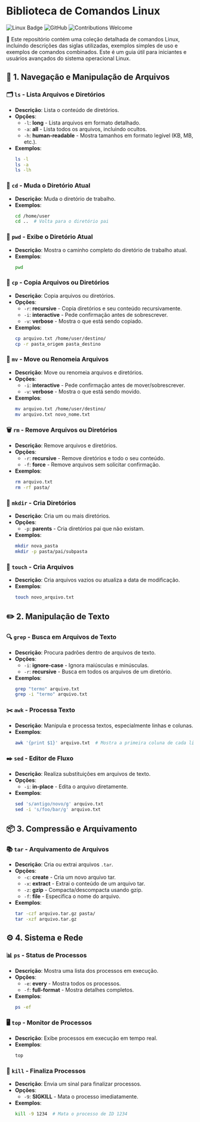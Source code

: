 
# Biblioteca de Comandos Linux

![Linux Badge](https://img.shields.io/badge/Linux-Commands-blue?logo=linux&style=for-the-badge)
![GitHub](https://img.shields.io/github/license/gabriel-rodrigues-f/linux-command-samples?style=for-the-badge)
![Contributions Welcome](https://img.shields.io/badge/Contributions-Welcome-brightgreen?style=for-the-badge)

📘 Este repositório contém uma coleção detalhada de comandos Linux, incluindo descrições das siglas utilizadas, exemplos simples de uso e exemplos de comandos combinados. Este é um guia útil para iniciantes e usuários avançados do sistema operacional Linux.

## 📂 1. Navegação e Manipulação de Arquivos

### 🗂️ `ls` - Lista Arquivos e Diretórios
- **Descrição**: Lista o conteúdo de diretórios.
- **Opções**:
  - `-l`: **long** - Lista arquivos em formato detalhado.
  - `-a`: **all** - Lista todos os arquivos, incluindo ocultos.
  - `-h`: **human-readable** - Mostra tamanhos em formato legível (KB, MB, etc.).
- **Exemplos**:
  ```bash
  ls -l
  ls -a
  ls -lh
  ```

### 📁 `cd` - Muda o Diretório Atual
- **Descrição**: Muda o diretório de trabalho.
- **Exemplos**:
  ```bash
  cd /home/user
  cd ..  # Volta para o diretório pai
  ```

### 📝 `pwd` - Exibe o Diretório Atual
- **Descrição**: Mostra o caminho completo do diretório de trabalho atual.
- **Exemplos**:
  ```bash
  pwd
  ```

### 📑 `cp` - Copia Arquivos ou Diretórios
- **Descrição**: Copia arquivos ou diretórios.
- **Opções**:
  - `-r`: **recursive** - Copia diretórios e seu conteúdo recursivamente.
  - `-i`: **interactive** - Pede confirmação antes de sobrescrever.
  - `-v`: **verbose** - Mostra o que está sendo copiado.
- **Exemplos**:
  ```bash
  cp arquivo.txt /home/user/destino/
  cp -r pasta_origem pasta_destino
  ```

### 🔄 `mv` - Move ou Renomeia Arquivos
- **Descrição**: Move ou renomeia arquivos e diretórios.
- **Opções**:
  - `-i`: **interactive** - Pede confirmação antes de mover/sobrescrever.
  - `-v`: **verbose** - Mostra o que está sendo movido.
- **Exemplos**:
  ```bash
  mv arquivo.txt /home/user/destino/
  mv arquivo.txt novo_nome.txt
  ```

### 🗑️ `rm` - Remove Arquivos ou Diretórios
- **Descrição**: Remove arquivos e diretórios.
- **Opções**:
  - `-r`: **recursive** - Remove diretórios e todo o seu conteúdo.
  - `-f`: **force** - Remove arquivos sem solicitar confirmação.
- **Exemplos**:
  ```bash
  rm arquivo.txt
  rm -rf pasta/
  ```

### 📂 `mkdir` - Cria Diretórios
- **Descrição**: Cria um ou mais diretórios.
- **Opções**:
  - `-p`: **parents** - Cria diretórios pai que não existam.
- **Exemplos**:
  ```bash
  mkdir nova_pasta
  mkdir -p pasta/pai/subpasta
  ```

### 📝 `touch` - Cria Arquivos
- **Descrição**: Cria arquivos vazios ou atualiza a data de modificação.
- **Exemplos**:
  ```bash
  touch novo_arquivo.txt
  ```

## ✏️ 2. Manipulação de Texto

### 🔍 `grep` - Busca em Arquivos de Texto
- **Descrição**: Procura padrões dentro de arquivos de texto.
- **Opções**:
  - `-i`: **ignore-case** - Ignora maiúsculas e minúsculas.
  - `-r`: **recursive** - Busca em todos os arquivos de um diretório.
- **Exemplos**:
  ```bash
  grep "termo" arquivo.txt
  grep -i "termo" arquivo.txt
  ```

### ✂️ `awk` - Processa Texto
- **Descrição**: Manipula e processa textos, especialmente linhas e colunas.
- **Exemplos**:
  ```bash
  awk '{print $1}' arquivo.txt  # Mostra a primeira coluna de cada linha
  ```

### ✒️ `sed` - Editor de Fluxo
- **Descrição**: Realiza substituições em arquivos de texto.
- **Opções**:
  - `-i`: **in-place** - Edita o arquivo diretamente.
- **Exemplos**:
  ```bash
  sed 's/antigo/novo/g' arquivo.txt
  sed -i 's/foo/bar/g' arquivo.txt
  ```

## 📦 3. Compressão e Arquivamento

### 📚 `tar` - Arquivamento de Arquivos
- **Descrição**: Cria ou extrai arquivos `.tar`.
- **Opções**:
  - `-c`: **create** - Cria um novo arquivo tar.
  - `-x`: **extract** - Extrai o conteúdo de um arquivo tar.
  - `-z`: **gzip** - Compacta/descompacta usando gzip.
  - `-f`: **file** - Especifica o nome do arquivo.
- **Exemplos**:
  ```bash
  tar -czf arquivo.tar.gz pasta/
  tar -xzf arquivo.tar.gz
  ```

## ⚙️ 4. Sistema e Rede

### 📊 `ps` - Status de Processos
- **Descrição**: Mostra uma lista dos processos em execução.
- **Opções**:
  - `-e`: **every** - Mostra todos os processos.
  - `-f`: **full-format** - Mostra detalhes completos.
- **Exemplos**:
  ```bash
  ps -ef
  ```

### 🖥️ `top` - Monitor de Processos
- **Descrição**: Exibe processos em execução em tempo real.
- **Exemplos**:
  ```bash
  top
  ```

### 🚫 `kill` - Finaliza Processos
- **Descrição**: Envia um sinal para finalizar processos.
- **Opções**:
  - `-9`: **SIGKILL** - Mata o processo imediatamente.
- **Exemplos**:
  ```bash
  kill -9 1234  # Mata o processo de ID 1234
  ```
